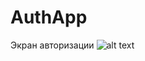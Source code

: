 # AuthApp
Экран авторизации
![alt text](https://pp.userapi.com/c846216/v846216191/18ca93/nIvIWBzh00M.jpg)
